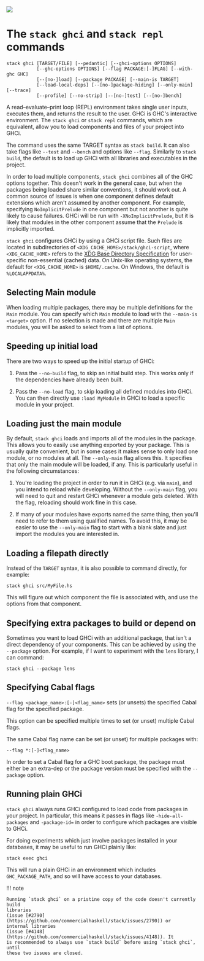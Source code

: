 <div class="hidden-warning"><a href="https://docs.haskellstack.org/"><img src="https://cdn.jsdelivr.net/gh/commercialhaskell/stack/doc/img/hidden-warning.svg"></a></div>

# The `stack ghci` and `stack repl` commands

~~~text
stack ghci [TARGET/FILE] [--pedantic] [--ghci-options OPTIONS]
           [--ghc-options OPTIONS] [--flag PACKAGE:[-]FLAG] [--with-ghc GHC]
           [--[no-]load] [--package PACKAGE] [--main-is TARGET]
           [--load-local-deps] [--[no-]package-hiding] [--only-main] [--trace]
           [--profile] [--no-strip] [--[no-]test] [--[no-]bench]
~~~

A read–evaluate–print loop (REPL) environment takes single user inputs, executes
them, and returns the result to the user. GHCi is GHC's interactive environment.
The `stack ghci` or `stack repl` commands, which are equivalent, allow you to
load components and files of your project into GHCi.

The command uses the same TARGET syntax as `stack build`. It can also take flags
like `--test` and `--bench` and options like `--flag`. Similarly to
`stack build`, the default is to load up GHCi with all libraries and executables
in the project.

In order to load multiple components, `stack ghci` combines all of the GHC
options together. This doesn't work in the general case, but when the packages
being loaded share similar conventions, it should work out. A common source of
issues is when one component defines default extensions which aren't assumed by
another component. For example, specifying `NoImplicitPrelude` in one component
but not another is quite likely to cause failures. GHCi will be run with
`-XNoImplicitPrelude`, but it is likely that modules in the other component
assume that the `Prelude` is implicitly imported.

`stack ghci` configures GHCi by using a GHCi script file. Such files are located
in subdirectories of `<XDG_CACHE_HOME>/stack/ghci-script`, where
`<XDG_CACHE_HOME>` refers to the
[XDG Base Directory Specification](https://specifications.freedesktop.org/basedir-spec/basedir-spec-latest.html)
for user-specific non-essential (cached) data. On Unix-like operating systems,
the default for `<XDG_CACHE_HOME>` is `$HOME/.cache`. On Windows, the default
is `%LOCALAPPDATA%`.

## Selecting Main module

When loading multiple packages, there may be multiple definitions for the `Main`
module. You can specify which `Main` module to load with the
`--main-is <target>` option. If no selection is made and there are multiple
`Main` modules, you will be asked to select from a list of options.

## Speeding up initial load

There are two ways to speed up the initial startup of GHCi:

1.  Pass the `--no-build` flag, to skip an initial build step. This works only
    if the dependencies have already been built.

2.  Pass the `--no-load` flag, to skip loading all defined modules into GHCi.
    You can then directly use `:load MyModule` in GHCi to load a specific module
    in your project.

## Loading just the main module

By default, `stack ghci` loads and imports all of the modules in the package.
This allows you to easily use anything exported by your package. This is usually
quite convenient, but in some cases it makes sense to only load one module, or
no modules at all. The `--only-main` flag allows this. It specifies that only
the main module will be loaded, if any. This is particularly useful in the
following circumstances:

1. You're loading the project in order to run it in GHCi (e.g. via `main`), and
   you intend to reload while developing. Without the `--only-main` flag, you
   will need to quit and restart GHCi whenever a module gets deleted. With the
   flag, reloading should work fine in this case.

2. If many of your modules have exports named the same thing, then you'll need
   to refer to them using qualified names. To avoid this, it may be easier to
   use the `--only-main` flag to start with a blank slate and just import the
   modules you are interested in.

## Loading a filepath directly

Instead of the `TARGET` syntax, it is also possible to command directly, for
example:

~~~text
stack ghci src/MyFile.hs
~~~

This will figure out which component the file is associated with, and use the
options from that component.

## Specifying extra packages to build or depend on

Sometimes you want to load GHCi with an additional package, that isn't a direct
dependency of your components. This can be achieved by using the `--package`
option. For example, if I want to experiment with the `lens` library, I can
command:

~~~text
stack ghci --package lens
~~~

## Specifying Cabal flags

`--flag <package_name>:[-]<flag_name>` sets (or unsets) the specified Cabal flag
for the specified package.

This option can be specified multiple times to set (or unset) multiple Cabal
flags.

The same Cabal flag name can be set (or unset) for multiple packages with:

~~~text
--flag *:[-]<flag_name>
~~~

In order to set a Cabal flag for a GHC boot package, the package must either be
an extra-dep or the package version must be specified with the `--package`
option.

## Running plain GHCi

`stack ghci` always runs GHCi configured to load code from packages in your
project. In particular, this means it passes in flags like `-hide-all-packages`
and `-package-id=` in order to configure which packages are visible to GHCi.

For doing experiments which just involve packages installed in your databases,
it may be useful to run GHCi plainly like:

~~~text
stack exec ghci
~~~

This will run a plain GHCi in an environment which includes `GHC_PACKAGE_PATH`,
and so will have access to your databases.

!!! note

    Running `stack ghci` on a pristine copy of the code doesn't currently build
    libraries
    (issue [#2790](https://github.com/commercialhaskell/stack/issues/2790)) or
    internal libraries
    (issue [#4148](https://github.com/commercialhaskell/stack/issues/4148)). It
    is recommended to always use `stack build` before using `stack ghci`, until
    these two issues are closed.
